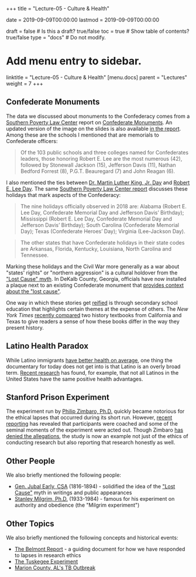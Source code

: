 +++
title = "Lecture-05 - Culture & Health"

date = 2019-09-09T00:00:00
lastmod = 2019-09-09T00:00:00

draft = false  # Is this a draft? true/false
toc = true  # Show table of contents? true/false
type = "docs"  # Do not modify.

# Add menu entry to sidebar.
linktitle = "Lecture-05 - Culture & Health"
[menu.docs]
  parent = "Lectures"
  weight = 7
+++

## Confederate Monuments
The data we discussed about monuments to the Confederacy comes from a [Southern Poverty Law Center](https://www.splcenter.org/) report on [Confederate Monuments](https://www.splcenter.org/20190201/whose-heritage-public-symbols-confederacy). An updated version of the image on the slides is also available [in the report](https://www.splcenter.org/sites/default/files/com_whose_heritage_timeline_print.pdf). Among these are the schools I mentioned that are memorials to Confederate officers:

> Of the 103 public schools and three colleges named for Confederates leaders, those honoring Robert E. Lee are the most numerous (42), followed by Stonewall Jackson (15), Jefferson Davis (11), Nathan Bedford Forrest (8), P.G.T. Beauregard (7) and John Reagan (6).

I also mentioned the ties between [Dr. Martin Luther King, Jr. Day](https://en.wikipedia.org/wiki/Martin_Luther_King_Jr._Day) and [Robert E. Lee Day](https://en.wikipedia.org/wiki/Robert_E._Lee_Day). The same [Southern Poverty Law Center report](https://www.splcenter.org/20190201/whose-heritage-public-symbols-confederacy) discusses these holidays that mark aspects of the Confederacy:

> The nine holidays officially observed in 2018 are: Alabama (Robert E. Lee Day, Confederate Memorial Day and Jefferson Davis’ Birthday); Mississippi (Robert E. Lee Day, Confederate Memorial Day and Jefferson Davis’ Birthday); South Carolina (Confederate Memorial Day); Texas (Confederate Heroes’ Day); Virginia (Lee-Jackson Day).

> The other states that have Confederate holidays in their state codes are Arkansas, Florida, Kentucky, Louisiana, North Carolina and Tennessee.

Marking these holidays and the Civil War more generally as a war about "states' rights" or "northern aggression" is a cultural holdover from the ["Lost Cause" myth](https://en.wikipedia.org/wiki/Lost_Cause_of_the_Confederacy). In DeKalb County, Georgia, officials have now installed a plaque next to an existing Confederate monument that [provides context about the "lost cause"](https://www.ajc.com/news/local/marker-supplies-historical-context-for-dekalb-confederate-monument/3mGyZ6ITzCEGVgz785O1zJ/?fbclid=IwAR0iRmJHE3WtLX7J17OJ6bcAplgrcn9eROfsmUCavlBsxp7fex-moAizXMw#).

One way in which these stories get [reified](https://www.merriam-webster.com/dictionary/reify) is through secondary school education that highlights certain themes at the expense of others. The *New York Times* [recently compared](https://www.nytimes.com/interactive/2020/01/12/us/texas-vs-california-history-textbooks.html) two history textbooks from California and Texas to give readers a sense of how these books differ in the way they present history.

## Latino Health Paradox
While Latino immigrants [have better health on average](https://en.wikipedia.org/wiki/Hispanic_paradox), one thing the documentary for today does not get into is that Latino is an overly broad term. [Recent research](https://www.ncbi.nlm.nih.gov/pmc/articles/PMC5757955/) has found, for example, that not all Latinos in the United States have the same positive health advantages.


## Stanford Prison Experiment
The experiment run by [Philip Zimbaro, Ph.D.](https://en.wikipedia.org/wiki/Philip_Zimbardo) quickly became notorious for the ethical lapses that occurred during its short run. However, [recent reporting](https://gen.medium.com/the-lifespan-of-a-lie-d869212b1f62) has revealed that participants were coached and some of the seminal moments of the experiment were acted out. Though Zimbaro [has denied the allegations](https://www.vox.com/science-and-health/2018/6/28/17509470/stanford-prison-experiment-zimbardo-interview), the study is now an example not just of the ethics of conducting research but also reporting that research honestly as well.


## Other People
We also briefly mentioned the following people:
* [Gen. Jubal Early, CSA](https://en.wikipedia.org/wiki/Jubal_Early) (1816-1894) - solidified the idea of the ["Lost Cause"](https://en.wikipedia.org/wiki/Lost_Cause_of_the_Confederacy) myth in writings and public appearances 
* [Stanley Milgrim, Ph.D.](https://en.wikipedia.org/wiki/Stanley_Milgram) (1933-1984) - famous for his experiment on authority and obedience (the "Milgrim experiment")


## Other Topics
We also briefly mentioned the following concepts and historical events:

* [The Belmont Report](https://www.hhs.gov/ohrp/regulations-and-policy/belmont-report/index.html) - a guiding document for how we have responded to lapses in research ethics
* [The Tuskegee Experiment](https://en.wikipedia.org/wiki/Tuskegee_syphilis_experiment)
* [Marion County, AL's TB Outbreak](https://www.hsph.harvard.edu/ecpe/tuberculosis-in-rural-america-what-tuberculosis-in-marion-al-tells-us/)